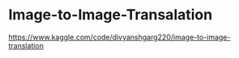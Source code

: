 # Image-to-Image-Transalation
https://www.kaggle.com/code/divyanshgarg220/image-to-image-translation
